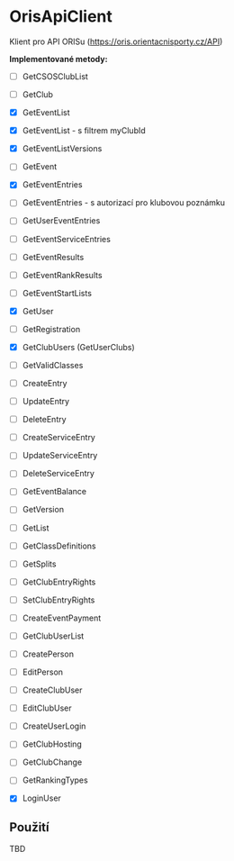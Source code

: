 # OrisApiClient

Klient pro API ORISu (https://oris.orientacnisporty.cz/API)

**Implementované metody:**

- [ ] GetCSOSClubList
- [ ] GetClub
- [x] GetEventList
- [x] GetEventList - s filtrem myClubId
- [x] GetEventListVersions
- [ ] GetEvent
- [x] GetEventEntries
- [ ] GetEventEntries - s autorizací pro klubovou poznámku
- [ ] GetUserEventEntries
- [ ] GetEventServiceEntries
- [ ] GetEventResults
- [ ] GetEventRankResults
- [ ] GetEventStartLists
- [x] GetUser
- [ ] GetRegistration
- [x] GetClubUsers (GetUserClubs)
- [ ] GetValidClasses
- [ ] CreateEntry
- [ ] UpdateEntry
- [ ] DeleteEntry
- [ ] CreateServiceEntry
- [ ] UpdateServiceEntry
- [ ] DeleteServiceEntry
- [ ] GetEventBalance
- [ ] GetVersion
- [ ] GetList
- [ ] GetClassDefinitions
- [ ] GetSplits
- [ ] GetClubEntryRights
- [ ] SetClubEntryRights
- [ ] CreateEventPayment
- [ ] GetClubUserList
- [ ] CreatePerson
- [ ] EditPerson
- [ ] CreateClubUser
- [ ] EditClubUser
- [ ] CreateUserLogin
- [ ] GetClubHosting
- [ ] GetClubChange
- [ ] GetRankingTypes
- [x] LoginUser


## Použití

TBD
